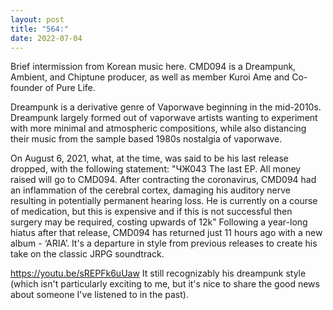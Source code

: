 ```yaml
---
layout: post
title: "564:"
date: 2022-07-04
---
```


Brief intermission from Korean music here. 
CMD094 is a Dreampunk, Ambient, and Chiptune producer, as well as member Kuroi Ame and Co-founder of Pure Life. 

Dreampunk is a derivative genre of Vaporwave beginning in the mid-2010s. Dreampunk largely formed out of vaporwave artists wanting to experiment with more minimal and atmospheric compositions, while also distancing their music from the sample based 1980s nostalgia of vaporwave.  

On August 6, 2021, what, at the time, was said to be his last release dropped, with the following statement:  "ЧЖ043  The last EP.  All money raised will go to CMD094.  After contracting the coronavirus, CMD094 had an inflammation of the cerebral cortex, damaging his auditory nerve resulting in potentially permanent hearing loss. He is currently on a course of medication, but this is expensive and if this is not successful then surgery may be required, costing upwards of 12k"  Following a year-long hiatus after that release, CMD094 has returned just 11 hours ago with a new album - ‘ARIA’. It's a departure in style from previous releases to create his take on the classic JRPG soundtrack. 
 
https://youtu.be/sREPFk6uUaw
It still recognizably his dreampunk style (which isn't particularly exciting to me, but it's nice to share the good news about someone I've listened to in the past).
